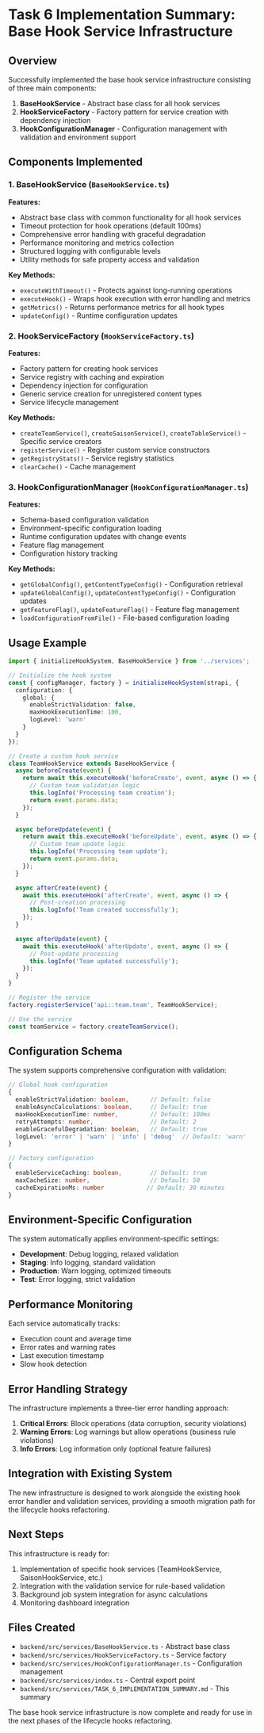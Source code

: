 # Task 6 Implementation Summary: Base Hook Service Infrastructure

## Overview

Successfully implemented the base hook service infrastructure consisting of three main components:

1. **BaseHookService** - Abstract base class for all hook services
2. **HookServiceFactory** - Factory pattern for service creation with dependency injection
3. **HookConfigurationManager** - Configuration management with validation and environment support

## Components Implemented

### 1. BaseHookService (`BaseHookService.ts`)

**Features:**
- Abstract base class with common functionality for all hook services
- Timeout protection for hook operations (default 100ms)
- Comprehensive error handling with graceful degradation
- Performance monitoring and metrics collection
- Structured logging with configurable levels
- Utility methods for safe property access and validation

**Key Methods:**
- `executeWithTimeout()` - Protects against long-running operations
- `executeHook()` - Wraps hook execution with error handling and metrics
- `getMetrics()` - Returns performance metrics for all hook types
- `updateConfig()` - Runtime configuration updates

### 2. HookServiceFactory (`HookServiceFactory.ts`)

**Features:**
- Factory pattern for creating hook services
- Service registry with caching and expiration
- Dependency injection for configuration
- Generic service creation for unregistered content types
- Service lifecycle management

**Key Methods:**
- `createTeamService()`, `createSaisonService()`, `createTableService()` - Specific service creators
- `registerService()` - Register custom service constructors
- `getRegistryStats()` - Service registry statistics
- `clearCache()` - Cache management

### 3. HookConfigurationManager (`HookConfigurationManager.ts`)

**Features:**
- Schema-based configuration validation
- Environment-specific configuration loading
- Runtime configuration updates with change events
- Feature flag management
- Configuration history tracking

**Key Methods:**
- `getGlobalConfig()`, `getContentTypeConfig()` - Configuration retrieval
- `updateGlobalConfig()`, `updateContentTypeConfig()` - Configuration updates
- `getFeatureFlag()`, `updateFeatureFlag()` - Feature flag management
- `loadConfigurationFromFile()` - File-based configuration loading

## Usage Example

```typescript
import { initializeHookSystem, BaseHookService } from '../services';

// Initialize the hook system
const { configManager, factory } = initializeHookSystem(strapi, {
  configuration: {
    global: {
      enableStrictValidation: false,
      maxHookExecutionTime: 100,
      logLevel: 'warn'
    }
  }
});

// Create a custom hook service
class TeamHookService extends BaseHookService {
  async beforeCreate(event) {
    return await this.executeHook('beforeCreate', event, async () => {
      // Custom team validation logic
      this.logInfo('Processing team creation');
      return event.params.data;
    });
  }

  async beforeUpdate(event) {
    return await this.executeHook('beforeUpdate', event, async () => {
      // Custom team update logic
      this.logInfo('Processing team update');
      return event.params.data;
    });
  }

  async afterCreate(event) {
    await this.executeHook('afterCreate', event, async () => {
      // Post-creation processing
      this.logInfo('Team created successfully');
    });
  }

  async afterUpdate(event) {
    await this.executeHook('afterUpdate', event, async () => {
      // Post-update processing
      this.logInfo('Team updated successfully');
    });
  }
}

// Register the service
factory.registerService('api::team.team', TeamHookService);

// Use the service
const teamService = factory.createTeamService();
```

## Configuration Schema

The system supports comprehensive configuration with validation:

```typescript
// Global hook configuration
{
  enableStrictValidation: boolean,      // Default: false
  enableAsyncCalculations: boolean,     // Default: true
  maxHookExecutionTime: number,         // Default: 100ms
  retryAttempts: number,                // Default: 2
  enableGracefulDegradation: boolean,   // Default: true
  logLevel: 'error' | 'warn' | 'info' | 'debug'  // Default: 'warn'
}

// Factory configuration
{
  enableServiceCaching: boolean,        // Default: true
  maxCacheSize: number,                 // Default: 50
  cacheExpirationMs: number            // Default: 30 minutes
}
```

## Environment-Specific Configuration

The system automatically applies environment-specific settings:

- **Development**: Debug logging, relaxed validation
- **Staging**: Info logging, standard validation
- **Production**: Warn logging, optimized timeouts
- **Test**: Error logging, strict validation

## Performance Monitoring

Each service automatically tracks:
- Execution count and average time
- Error rates and warning rates
- Last execution timestamp
- Slow hook detection

## Error Handling Strategy

The infrastructure implements a three-tier error handling approach:

1. **Critical Errors**: Block operations (data corruption, security violations)
2. **Warning Errors**: Log warnings but allow operations (business rule violations)
3. **Info Errors**: Log information only (optional feature failures)

## Integration with Existing System

The new infrastructure is designed to work alongside the existing hook error handler and validation services, providing a smooth migration path for the lifecycle hooks refactoring.

## Next Steps

This infrastructure is ready for:
1. Implementation of specific hook services (TeamHookService, SaisonHookService, etc.)
2. Integration with the validation service for rule-based validation
3. Background job system integration for async calculations
4. Monitoring dashboard integration

## Files Created

- `backend/src/services/BaseHookService.ts` - Abstract base class
- `backend/src/services/HookServiceFactory.ts` - Service factory
- `backend/src/services/HookConfigurationManager.ts` - Configuration management
- `backend/src/services/index.ts` - Central export point
- `backend/src/services/TASK_6_IMPLEMENTATION_SUMMARY.md` - This summary

The base hook service infrastructure is now complete and ready for use in the next phases of the lifecycle hooks refactoring.